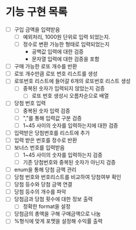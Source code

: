 # 기능 구현 목록

-[ ] 구입 금액을 입력받음
  -[ ] 예외처리, 1000원 단위로 입력 되었는지.
  - [ ] 정수로 변환 가능한 형태로 입력되었는지
    - 공백값 입력에 대한 검증
    - 문자열 입력에 대한 검증을 포함
- [ ] 구매 가능한 로또 개수를 반환
- [ ] 로또 개수만큼 로또 번호 리스트를 생성
- [ ] 로또번호 리스트에 들어갈 6개의 로또번호 리스트 생성
  - [ ] 중복된 숫자가 입력되지 않았는지 검증
    -[ ] 로또 번호 생성시 오름차순으로 배열
- [ ] 당첨 번호 입력 
  - [ ] 중복된 숫자 입력 검증
  - [ ] ","를 통해 입력값 구분 검증
  -[ ] 1~45 사이의 숫자를 입력하는지에 대한 검증
- [ ] 입력받은 당첨번호를 리스트에 추가
- [ ] 입력 받은 번호를 정수로 반환
- [ ] 보너스 번호를 입력받음
  - [ ] 1~45 사이의 숫자를 입력하는지 검증
  - [ ] 기존 당첨번호와 중복된 숫자가 아닌지 검증
-[ ] enum을 통해 당첨 금액 관리 
-[ ] 당첨 번호와 번호리스트를 비교하여 당첨여부 확인
- [ ] 당첨 등수와 당첨 금액 연결 
- [ ] 당첨 등수의 개수를 파악 
- [ ] 당첨금과 당첨 횟수에 대한 정보 출력
  - [ ] 정확한 format을 설정
- [ ] 당첨금의 총액을 구해 구매금액으로 나눔
- [ ] %형식에 맞게 포멧을 설정해 수익률 출력